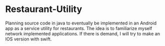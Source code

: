 # Restaurant-Utility
Planning source code in java to eventually be implemented in an Android app as a service utility for restaurants. The idea is to familiarize myself network implemented applications. If there is demand, I will try to make an IOS version with swift.
